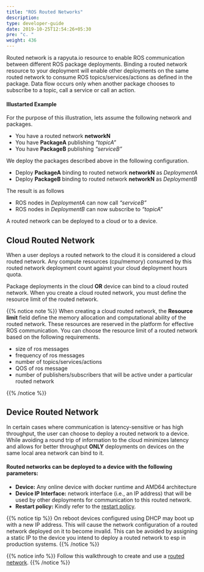```yaml
---
title: "ROS Routed Networks"
description:
type: developer-guide
date: 2019-10-25T12:54:26+05:30
pre: "c. "
weight: 436
---
```


Routed network is a rapyuta.io resource to enable ROS communication between different ROS package deployments. Binding a routed network resource to your deployment will enable other deployments on the same routed network to consume ROS topics/services/actions as defined in the package. 
Data flow occurs only when another package chooses to subscribe to a topic, call a service or call an action. 

#### Illustarted Example
For the purpose of this illustration, lets assume the following network and packages.

* You have a routed network __networkN__
* You have __PackageA__ publishing _“topicA”_
* You have __PackageB__ publishing _“serviceB”_

We deploy the packages described above in the following configuration.

* Deploy __PackageA__ binding to routed network __networkN__ as _DeploymentA_
* Deploy __PackageB__ binding to routed network __networkN__ as _DeploymentB_

The result is as follows 

* ROS nodes in  _DeploymentA_ can now call _“serviceB”_
* ROS nodes in  _DeploymentB_ can now subscribe to _“topicA”_

A routed network can be deployed to a cloud or to a device.


## Cloud Routed Network

When a user deploys a routed network to the cloud it is considered a cloud routed network. Any compute resources (cpu/memory) consumed by this routed network deployment count against your cloud deployment hours quota.

Package deployments in the cloud __OR__ device can bind to a cloud routed network. When you create a cloud routed network, you must define the resource limit of the routed network.

{{% notice note %}}
When creating a cloud routed network, the **Resource limit** field define the memory allocation and computational ability of the routed network. These resources are reserved in the platform for effective ROS communication. You can choose the resource limit of a routed network based on the following requirements.

<ul><li>size of ros messages </li>
<li>frequency of ros messages</li>
<li>number of topics/services/actions </li>
<li>QOS of ros message</li>
<li>number of publishers/subscribers that will be active under a particular routed network</li></ul>
{{% /notice %}}

## Device Routed Network

In certain cases where communication is latency-sensitive or has high throughput, the user can choose to deploy a routed network to a device. 
While avoiding a round trip of information to the cloud minimizes latency and allows for better throughput __ONLY__ deployments on devices on the same local area network can bind to it. 



#### Routed networks can be deployed to a device with the following parameters:

* __Device:__ Any online device with docker runtime and AMD64 architecture
* __Device IP Interface:__ network interface (i.e., an IP address) that will be used by other deployments for communication to this routed network.
* __Restart policy:__ Kindly refer to the [restart policy](/developer-guide/manage-software-cycle/deployments/#restart-policy).


{{% notice tip %}}
On reboot devices configured using DHCP may boot up with a new IP address. This will cause the network configuration of a routed network deployed on it to become invalid. This can be avoided by assigning a static IP  to the device you intend to deploy a routed network to esp in production systems.
{{% /notice %}}

{{% notice info %}}
Follow this walkthrough to create and use a [routed network](/build-solutions/sample-walkthroughs/routed-network). 
{{% /notice %}}